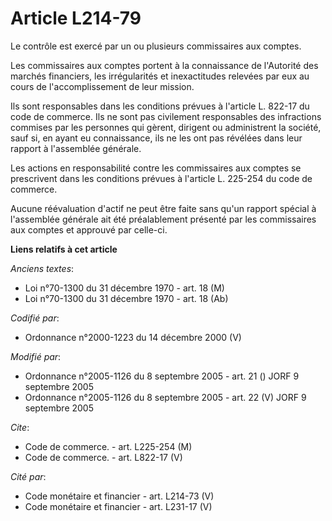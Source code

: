 # Article L214-79

Le contrôle est exercé par un ou plusieurs commissaires aux comptes.

Les commissaires aux comptes portent à la connaissance de l'Autorité des marchés financiers, les irrégularités et
inexactitudes relevées par eux au cours de l'accomplissement de leur mission.

Ils sont responsables dans les conditions prévues à l'article L. 822-17 du code de commerce. Ils ne sont pas civilement
responsables des infractions commises par les personnes qui gèrent, dirigent ou administrent la société, sauf si, en ayant eu
connaissance, ils ne les ont pas révélées dans leur rapport à l'assemblée générale.

Les actions en responsabilité contre les commissaires aux comptes se prescrivent dans les conditions prévues à l'article L.
225-254 du code de commerce.

Aucune réévaluation d'actif ne peut être faite sans qu'un rapport spécial à l'assemblée générale ait été préalablement
présenté par les commissaires aux comptes et approuvé par celle-ci.

**Liens relatifs à cet article**

_Anciens textes_:

  - Loi n°70-1300 du 31 décembre 1970 - art. 18 (M)
  - Loi n°70-1300 du 31 décembre 1970 - art. 18 (Ab)

_Codifié par_:

  - Ordonnance n°2000-1223 du 14 décembre 2000 (V)

_Modifié par_:

  - Ordonnance n°2005-1126 du 8 septembre 2005 - art. 21 () JORF 9 septembre 2005
  - Ordonnance n°2005-1126 du 8 septembre 2005 - art. 22 (V) JORF 9 septembre 2005

_Cite_:

  - Code de commerce. - art. L225-254 (M)
  - Code de commerce. - art. L822-17 (V)

_Cité par_:

  - Code monétaire et financier - art. L214-73 (V)
  - Code monétaire et financier - art. L231-17 (V)
